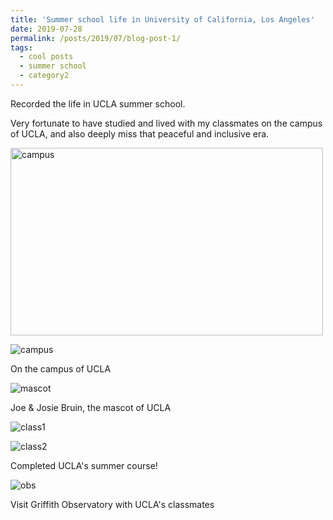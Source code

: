 ```yaml
---
title: 'Summer school life in University of California, Los Angeles'
date: 2019-07-28
permalink: /posts/2019/07/blog-post-1/
tags:
  - cool posts
  - summer school
  - category2
---
```


Recorded the life in UCLA summer school.

Very fortunate to have studied and lived with my classmates on the campus of UCLA, and also deeply miss that peaceful and inclusive era.



<img src="/Niko.github.io/images/BLOG_school.jpg" alt="campus" width="500" height="300">


![campus](/Niko.github.io/images/BLOG_school.jpg)

On the campus of UCLA



![mascot](/Niko.github.io/images/BLOG_mascot.jpg)

Joe & Josie Bruin, the mascot of UCLA



![class1](/Niko.github.io/images/BLOG_class1.jpg)

![class2](/Niko.github.io/images/BLOG_class2.jpg)

Completed UCLA's summer course!




![obs](/Niko.github.io/images/BLOG_observatory.png)


Visit Griffith Observatory with UCLA's classmates 


<!--
Headings are cool
======

You can have many headings
======

Aren't headings cool?
------ 
--> 
